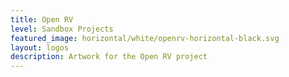 ```yaml
---
title: Open RV
level: Sandbox Projects
featured_image: horizontal/white/openrv-horizontal-black.svg
layout: logos
description: Artwork for the Open RV project
---
```

